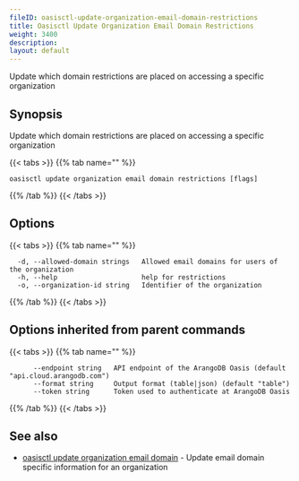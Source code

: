 ```yaml
---
fileID: oasisctl-update-organization-email-domain-restrictions
title: Oasisctl Update Organization Email Domain Restrictions
weight: 3400
description: 
layout: default
---
```

Update which domain restrictions are placed on accessing a specific organization

## Synopsis

Update which domain restrictions are placed on accessing a specific organization

{{< tabs >}}
{{% tab name="" %}}
```
oasisctl update organization email domain restrictions [flags]
```
{{% /tab %}}
{{< /tabs >}}

## Options

{{< tabs >}}
{{% tab name="" %}}
```
  -d, --allowed-domain strings   Allowed email domains for users of the organization
  -h, --help                     help for restrictions
  -o, --organization-id string   Identifier of the organization
```
{{% /tab %}}
{{< /tabs >}}

## Options inherited from parent commands

{{< tabs >}}
{{% tab name="" %}}
```
      --endpoint string   API endpoint of the ArangoDB Oasis (default "api.cloud.arangodb.com")
      --format string     Output format (table|json) (default "table")
      --token string      Token used to authenticate at ArangoDB Oasis
```
{{% /tab %}}
{{< /tabs >}}

## See also

* [oasisctl update organization email domain](oasisctl-update-organization-email-domain)	 - Update email domain specific information for an organization

